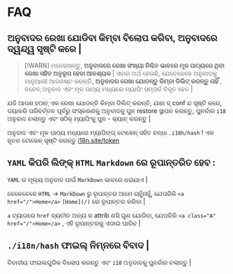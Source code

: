 # FAQ

## ଅନୁବାଦର ରେଖା ଯୋଡିବା କିମ୍ବା ବିଲୋପ କରିବା, ଅନୁବାଦରେ ଦ୍ୱନ୍ଦ୍ୱ ସୃଷ୍ଟି କରେ |

> [!WARN]
> ମନେରଖନ୍ତୁ, **ଅନୁବାଦରେ ରେଖା ସଂଖ୍ୟା ନିଶ୍ଚିତ ଭାବରେ ମୂଳ ପାଠ୍ୟରେ ଥିବା ରେଖା ସହିତ ଅନୁରୂପ ହେବା ଆବଶ୍ୟକ** |
> ଏହାର ଅର୍ଥ ହେଉଛି, ଯେତେବେଳେ ଅନୁବାଦକୁ ମାନୁଆଲୀ ଆଡଜଷ୍ଟ କରନ୍ତି, **ଅନୁବାଦର ରେଖା ଯୋଡନ୍ତୁ କିମ୍ବା ଡିଲିଟ୍ କରନ୍ତୁ ନାହିଁ** , ନଚେତ୍ ଅନୁବାଦ ଏବଂ ମୂଳ ପାଠ୍ୟ ମଧ୍ୟରେ ମ୍ୟାପିଂ ସମ୍ପର୍କ ବିକୃତ ହେବ |

ଯଦି ଆପଣ ହଠାତ୍ ଏକ ରେଖା ଯୋଡନ୍ତି କିମ୍ବା ଡିଲିଟ୍ କରନ୍ତି, ଯାହା ଦ୍ conf ନ୍ଦ ସୃଷ୍ଟି କରେ, ଦୟାକରି ପରିବର୍ତ୍ତନ ପୂର୍ବରୁ ସଂସ୍କରଣକୁ ଅନୁବାଦକୁ ପୁନ restore ସ୍ଥାପନ କରନ୍ତୁ, ପୁନର୍ବାର `i18` ଅନୁବାଦ ଚଲାନ୍ତୁ ଏବଂ ସଠିକ୍ ମ୍ୟାପିଂକୁ ପୁନ - କ୍ୟାଚ୍ କରନ୍ତୁ |

ଅନୁବାଦ ଏବଂ ମୂଳ ପାଠ୍ୟ ମଧ୍ୟରେ ମ୍ୟାପିଙ୍ଗ୍ ଟୋକେନ୍ ସହିତ ବନ୍ଧା `.i18h/hash` ! ଏକ ନୂତନ ଟୋକେନ୍ ସୃଷ୍ଟି କରନ୍ତୁ [i18n.site/token](//i18n.site/token)

## `YAML` କିପରି ଲିଙ୍କ୍ `HTML` `Markdown` ରେ ରୂପାନ୍ତରିତ ହେବ :

`YAML` ର ମୂଲ୍ୟ ଅନୁବାଦ ପାଇଁ `MarkDown` ଭାବରେ ଧରାଯାଏ |

ବେଳେବେଳେ `HTML` → `MarkDown` ରୁ ରୂପାନ୍ତର ଆମେ ଚାହୁଁନାହୁଁ, ଯେପରିକି `<a href="/">Home</a>` `[Home](/)` ରେ ରୂପାନ୍ତର କରିବା |

`a` ଟ୍ୟାଗରେ `href` ବ୍ୟତୀତ ଅନ୍ୟ କ attrib ଣସି ଗୁଣ ଯୋଡିବା, ଯେପରିକି `<a class="A" href="/">Home</a>` , ଏହି ରୂପାନ୍ତରକୁ ଏଡାଇ ପାରିବ |

## `./i18n/hash` ଫାଇଲ୍ ନିମ୍ନରେ ବିବାଦ |

ବିବାଦୀୟ ଫାଇଲଗୁଡିକ ବିଲୋପ କରନ୍ତୁ ଏବଂ `i18` ଅନୁବାଦକୁ ପୁନର୍ବାର ଚଲାନ୍ତୁ |